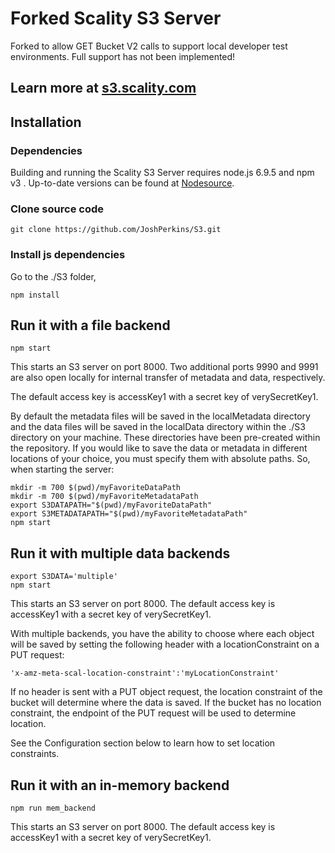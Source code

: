 # Forked Scality S3 Server
Forked to allow GET Bucket V2 calls to support local developer test environments. Full support has not been implemented!

## Learn more at [s3.scality.com](http://s3.scality.com)

## Installation

### Dependencies

Building and running the Scality S3 Server requires node.js 6.9.5 and npm v3
. Up-to-date versions can be found at
[Nodesource](https://github.com/nodesource/distributions).

### Clone source code

```shell
git clone https://github.com/JoshPerkins/S3.git
```

### Install js dependencies

Go to the ./S3 folder,

```shell
npm install
```

## Run it with a file backend

```shell
npm start
```

This starts an S3 server on port 8000. Two additional ports 9990 and
9991 are also open locally for internal transfer of metadata and data,
respectively.

The default access key is accessKey1 with
a secret key of verySecretKey1.

By default the metadata files will be saved in the
localMetadata directory and the data files will be saved
in the localData directory within the ./S3 directory on your
machine.  These directories have been pre-created within the
repository.  If you would like to save the data or metadata in
different locations of your choice, you must specify them with absolute paths.
So, when starting the server:

```shell
mkdir -m 700 $(pwd)/myFavoriteDataPath
mkdir -m 700 $(pwd)/myFavoriteMetadataPath
export S3DATAPATH="$(pwd)/myFavoriteDataPath"
export S3METADATAPATH="$(pwd)/myFavoriteMetadataPath"
npm start
```

## Run it with multiple data backends

```shell
export S3DATA='multiple'
npm start
```

This starts an S3 server on port 8000.
The default access key is accessKey1 with
a secret key of verySecretKey1.

With multiple backends, you have the ability to
choose where each object will be saved by setting
the following header with a locationConstraint on
a PUT request:

```shell
'x-amz-meta-scal-location-constraint':'myLocationConstraint'
```

If no header is sent with a PUT object request, the
location constraint of the bucket will determine
where the data is saved. If the bucket has no location
constraint, the endpoint of the PUT request will be
used to determine location.

See the Configuration section below to learn how to set
location constraints.

## Run it with an in-memory backend

```shell
npm run mem_backend
```

This starts an S3 server on port 8000.
The default access key is accessKey1 with
a secret key of verySecretKey1.

[badgetwitter]: https://img.shields.io/twitter/follow/s3server.svg?style=social&label=Follow
[badgedocker]: https://img.shields.io/docker/pulls/scality/s3server.svg
[badgepub]: https://circleci.com/gh/scality/S3.svg?style=svg
[badgepriv]: http://ci.ironmann.io/gh/scality/S3.svg?style=svg&circle-token=1f105b7518b53853b5b7cf72302a3f75d8c598ae
